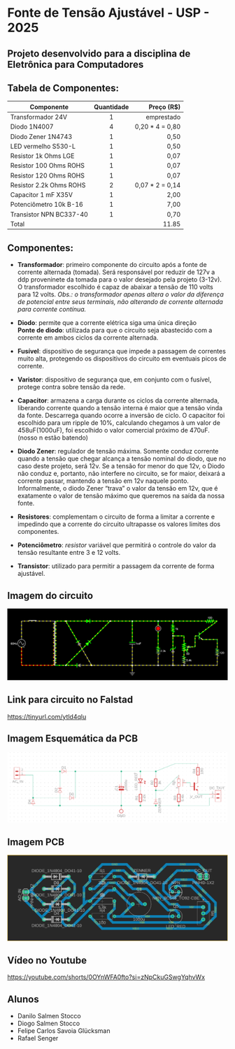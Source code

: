 # Fonte de Tensão Ajustável - USP - 2025
## Projeto desenvolvido para a disciplina de Eletrônica para Computadores
## Tabela de Componentes:
| Componente | Quantidade | Preço (R$) |
| -----------|:----------:|-----:|
| Transformador 24V | 1 | emprestado|
| Diodo 1N4007 | 4 | 0,20 * 4 = 0,80 |
| Diodo Zener 1N4743 | 1 | 0,50 |
| LED vermelho S530-L | 1 | 0,50 |
| Resistor 1k Ohms LGE | 1 | 0,07 |
| Resistor 100 Ohms ROHS | 1| 0,07 |
| Resistor 120 Ohms ROHS | 1| 0,07|
| Resistor 2.2k Ohms ROHS | 2| 0,07 * 2 = 0,14|
| Capacitor 1 mF X35V | 1 | 2,00|
| Potenciômetro 10k B-16 | 1 | 7,00 |
| Transistor NPN BC337-40 | 1 | 0,70|
| Total | | 11.85 |

## Componentes:
- **Transformador**: primeiro componente do circuito após a fonte de corrente alternada (tomada). Será responsável por reduzir de 127v a ddp proveninete da tomada para o valor desejado pela projeto (3-12v). O transformador escolhido é capaz de abaixar a tensão de 110 volts para 12 volts.
_Obs.: o transformador apenas altera o valor da diferença de potencial entre seus terminais, não alterando de corrente alternada para corrente contínua._

- **Diodo**: permite que a corrente elétrica siga uma única direção 
  <br> **Ponte de diodo**: utilizada para que o circuito seja abastecido com a corrente em ambos ciclos da corrente alternada.

- **Fusível**: dispositivo de segurança que impede a passagem de correntes muito alta, protegendo os dispositivos do circuito em eventuais picos de corrente.

- **Varistor**: dispositivo de segurança que, em conjunto com o fusível, protege contra sobre tensão da rede.

- **Capacitor**: armazena a carga durante os ciclos da corrente alternada, liberando corrente quando a tensão interna é maior que a tensão vinda da fonte. Descarrega quando ocorre a inversão de ciclo. O capacitor foi escolhido para um ripple de 10%, calculando chegamos à um valor de 458uF(1000uF), foi escolhido o valor comercial próximo de 470uF. (nosso n estão batendo)

- **Diodo Zener**: regulador de tensão máxima. Somente conduz corrente quando a tensão que chegar alcança a tensão nominal do diodo, que no caso deste projeto, será 12v. Se a tensão for menor do que 12v, o Diodo não conduz e, portanto, não interfere no circuito, se for maior, deixará a corrente passar, mantendo a tensão em 12v naquele ponto. Informalmente, o diodo Zener “trava” o valor da tensão em 12v, que é exatamente o valor de tensão máximo que queremos na saída da nossa fonte.

- **Resistores**: complementam o circuito de forma a limitar a corrente e impedindo que a corrente do circuito ultrapasse os valores limites dos componentes.

- **Potenciômetro**: *resistor* variável que permitirá o controle do valor da tensão resultante entre 3 e 12 volts.

- **Transistor**: utilizado para permitir a passagem da corrente de forma ajustável.

## Imagem do circuito
![alt text](https://github.com/DaniloSStocco/FonteAjustavelUSP/blob/main/imagens/imagemCircuitoFalstad.png "Imagem do circuito no falstad")

## Link para circuito no Falstad
https://tinyurl.com/ytld4qlu

## Imagem Esquemática da PCB
![alt text](https://github.com/DaniloSStocco/FonteAjustavelUSP/blob/main/imagens/esquematica.png "Imagem do circuito esquemático")


## Imagem PCB
![alt text](https://github.com/DaniloSStocco/FonteAjustavelUSP/blob/main/imagens/PCBeagle.png "Imagem do circuito no PCB no Eagle")

## Vídeo no Youtube
https://youtube.com/shorts/0OYnWFA0fto?si=zNpCkuGSwgYqhvWx

## Alunos
- Danilo Salmen Stocco
- Diogo Salmen Stocco
- Felipe Carlos Savoia Glücksman
- Rafael Senger

